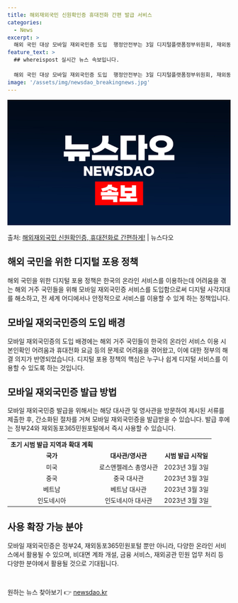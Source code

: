 ```yaml
---
title: 해외재외국민 신원확인증 휴대전화 간편 발급 서비스
categories:
  - News
excerpt: >
  해외 국민 대상 모바일 재외국민증 도입  행정안전부는 3일 디지털플랫폼정부위원회, 재외동포청과 협업해 해외 …
feature_text: >
  ## whereispost 실시간 뉴스 속보입니다.

  해외 국민 대상 모바일 재외국민증 도입  행정안전부는 3일 디지털플랫폼정부위원회, 재외동포청과 협업해 해외 …
image: '/assets/img/newsdao_breakingnews.jpg'
---
```


![뉴스다오 속보](/assets/img/newsdao_breakingnews.jpg)

<p>출처: <a href="https://newsdao.kr/4577" rel="dofollow">해외재외국민 신원확인증, 휴대전화로 간편하게!</a> | 뉴스다오</p>

<h2 data-ke-size="size26">해외 국민을 위한 디지털 포용 정책</h2>
<p data-ke-size="size16">해외 국민을 위한 디지털 포용 정책은 한국의 온라인 서비스를 이용하는데 어려움을 겪는 해외 거주 국민들을 위해 모바일 재외국민증 서비스를 도입함으로써 디지털 사각지대를 해소하고, 전 세계 어디에서나 안정적으로 서비스를 이용할 수 있게 하는 정책입니다.</p>


<h2 data-ke-size="size26">모바일 재외국민증의 도입 배경</h2>
<p data-ke-size="size16">모바일 재외국민증의 도입 배경에는 해외 거주 국민들이 한국의 온라인 서비스 이용 시 본인확인 어려움과 휴대전화 요금 등의 문제로 어려움을 겪어왔고, 이에 대한 정부의 해결 의지가 반영되었습니다. 디지털 포용 정책의 핵심은 누구나 쉽게 디지털 서비스를 이용할 수 있도록 하는 것입니다.</p>


<h2 data-ke-size="size26">모바일 재외국민증 발급 방법</h2>
<p data-ke-size="size16">모바일 재외국민증 발급을 위해서는 해당 대사관 및 영사관을 방문하여 제시된 서류를 제출한 후, 간소화된 절차를 거쳐 모바일 재외국민증을 발급받을 수 있습니다. 발급 후에는 정부24와 재외동포365민원포털에서 즉시 사용할 수 있습니다.</p>

<table>
	<tr>
		<td style="text-align: center; height: 17px;"><b>초기 시범 발급 지역과 확대 계획</b></td>
	</tr>
	<tr>
		<td style="text-align: center; height: 17px;"><b>국가</b></td>
		<td style="text-align: center; height: 17px;"><b>대사관/영사관</b></td>
		<td style="text-align: center; height: 17px;"><b>시범 발급 시작일</b></td>
	</tr>
	<tr>
		<td style="text-align: center; height: 17px;">미국</td>
		<td style="text-align: center; height: 17px;">로스앤젤레스 총영사관</td>
		<td style="text-align: center; height: 17px;">2023년 3월 3일</td>
	</tr>
	<tr>
		<td style="text-align: center; height: 17px;">중국</td>
		<td style="text-align: center; height: 17px;">중국 대사관</td>
		<td style="text-align: center; height: 17px;">2023년 3월 3일</td>
	</tr>
	<tr>
		<td style="text-align: center; height: 17px;">베트남</td>
		<td style="text-align: center; height: 17px;">베트남 대사관</td>
		<td style="text-align: center; height: 17px;">2023년 3월 3일</td>
	</tr>
	<tr>
		<td style="text-align: center; height: 17px;">인도네시아</td>
		<td style="text-align: center; height: 17px;">인도네시아 대사관</td>
		<td style="text-align: center; height: 17px;">2023년 3월 3일</td>
	</tr>
</table>


<h2 data-ke-size="size26">사용 확장 가능 분야</h2>
<p data-ke-size="size16">모바일 재외국민증은 정부24, 재외동포365민원포털 뿐만 아니라, 다양한 온라인 서비스에서 활용될 수 있으며, 비대면 계좌 개설, 금융 서비스, 재외공관 민원 업무 처리 등 다양한 분야에서 활용될 것으로 기대됩니다.</p>


<p data-ke-size="size16">&nbsp;</p> 

원하는 뉴스 찾아보기 👉 <a href="https://newsdao.kr" rel="dofollow">newsdao.kr</a>


